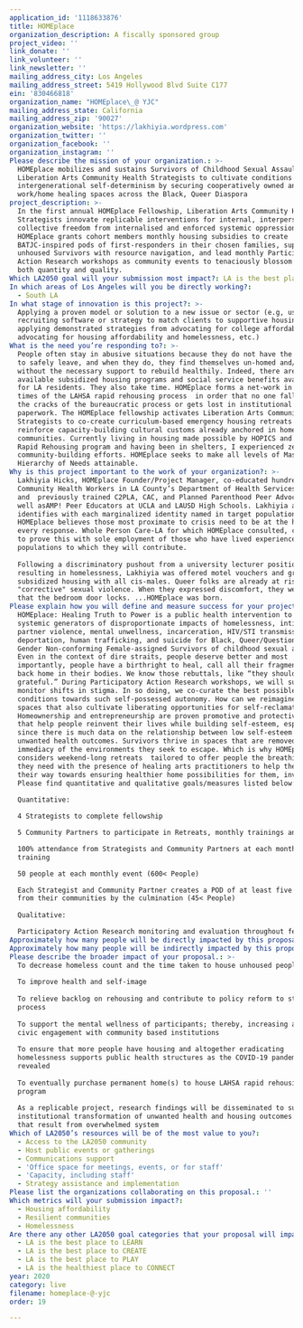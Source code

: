 ```yaml
---
application_id: '1118633876'
title: HOMEplace
organization_description: A fiscally sponsored group
project_video: ''
link_donate: ''
link_volunteer: ''
link_newsletter: ''
mailing_address_city: Los Angeles
mailing_address_street: 5419 Hollywood Blvd Suite C177
ein: '830466818'
organization_name: "HOMEplace\_@ YJC"
mailing_address_state: California
mailing_address_zip: '90027'
organization_website: 'https://lakhiyia.wordpress.com'
organization_twitter: ''
organization_facebook: ''
organization_instagram: ''
Please describe the mission of your organization.: >-
  HOMEplace mobilizes and sustains Survivors of Childhood Sexual Assault as
  Liberation Arts Community Health Strategists to cultivate conditions for
  intergenerational self-determinism by securing cooperatively owned and run
  work/home healing spaces across the Black, Queer Diaspora
project_description: >-
  In the first annual HOMEplace Fellowship, Liberation Arts Community Health
  Strategists innovate replicable interventions for internal, interpersonal, and
  collective freedom from internalised and enforced systemic oppression.
  HOMEplace grants cohort members monthly housing subsidies to create
  BATJC-inspired pods of first-responders in their chosen families, support
  unhoused Survivors with resource navigation, and lead monthly Participatory
  Action Research workshops as community events to tenaciously blossom impact in
  both quantity and quality. 
Which LA2050 goal will your submission most impact?: LA is the best place to LIVE
In which areas of Los Angeles will you be directly working?:
  - South LA
In what stage of innovation is this project?: >-
  Applying a proven model or solution to a new issue or sector (e.g, using a job
  recruiting software or strategy to match clients to supportive housing sites,
  applying demonstrated strategies from advocating for college affordability to
  advocating for housing affordability and homelessness, etc.)
What is the need you’re responding to?: >-
  People often stay in abusive situations because they do not have the resources
  to safely leave, and when they do, they find themselves un-homed and/or
  without the necessary support to rebuild healthily. Indeed, there are
  available subsidized housing programs and social service benefits available
  for LA residents. They also take time. HOMEplace forms a net-work in the gap
  times of the LAHSA rapid rehousing process  in order that no one falls through
  the cracks of the bureaucratic process or gets lost in institutional
  paperwork. The HOMEplace fellowship activates Liberation Arts Community Health
  Strategists to co-create curriculum-based emergency housing retreats that
  reinforce capacity-building cultural customs already anchored in home
  communities. Currently living in housing made possible by HOPICS and LAHSA’s
  Rapid Rehousing program and having been in shelters, I experienced zero
  community-building efforts. HOMEplace seeks to make all levels of Maslow’s
  Hierarchy of Needs attainable. 
Why is this project important to the work of your organization?: >-
  Lakhiyia Hicks, HOMEplace Founder/Project Manager, co-educated hundreds of
  Community Health Workers in LA County’s Department of Health Services 2018-19;
  and  previously trained C2PLA, CAC, and Planned Parenthood Peer Advocates as
  well asAMP! Peer Educators at UCLA and LAUSD High Schools. Lakhiyia also
  identifies with each marginalized identity named in target populations.
  HOMEplace believes those most proximate to crisis need to be at the heart of
  every response. Whole Person Care-LA for which HOMEplace consulted, continues
  to prove this with sole employment of those who have lived experience in the
  populations to which they will contribute.
   
  Following a discriminatory pushout from a university lecturer position
  resulting in homelessness, Lakhiyia was offered motel vouchers and group
  subsidized housing with all cis-males. Queer folks are already at risk for
  "corrective" sexual violence. When they expressed discomfort, they were told
  that the bedroom door locks. ...HOMEplace was born.
Please explain how you will define and measure success for your project.: >-
  HOMEplace: Healing Truth to Power is a public health intervention to uproot
  systemic generators of disproportionate impacts of homelessness, intimate
  partner violence, mental unwellness, incarceration, HIV/STI transmission,
  deportation, human trafficking, and suicide for Black, Queer/Questioning and
  Gender Non-conforming Female-assigned Survivors of childhood sexual assault.
  Even in the context of dire straits, people deserve better and most
  importantly, people have a birthright to heal, call all their fragmented parts
  back home in their bodies. We know those rebuttals, like “they should be
  grateful.” During Participatory Action Research workshops, we will survey and
  monitor shifts in stigma. In so doing, we co-curate the best possible
  conditions towards such self-possessed autonomy. How can we reimagine safe
  spaces that also cultivate liberating opportunities for self-reclamation?
  Homeownership and entrepreneurship are proven promotive and protective factors
  that help people reinvent their lives while building self-esteem, especially
  since there is much data on the relationship between low self-esteem and
  unwanted health outcomes. Survivors thrive in spaces that are removed from the
  immediacy of the environments they seek to escape. Which is why HOMEplace
  considers weekend-long retreats  tailored to offer people the breathing space
  they need with the presence of healing arts practitioners to help them process
  their way towards ensuring healthier home possibilities for them, invaluable.
  Please find quantitative and qualitative goals/measures listed below: 
   
  Quantitative: 

  4 Strategists to complete fellowship 

  5 Community Partners to participate in Retreats, monthly trainings and events 

  100% attendance from Strategists and Community Partners at each monthly
  training 

  50 people at each monthly event (600< People)

  Each Strategist and Community Partner creates a POD of at least five people
  from their communities by the culmination (45< People)
   
  Qualitative: 

  Participatory Action Research monitoring and evaluation throughout fellowship 
Approximately how many people will be directly impacted by this proposal?: '1000'
Approximately how many people will be indirectly impacted by this proposal?: '50000'
Please describe the broader impact of your proposal.: >-
  To decrease homeless count and the time taken to house unhoused people
   
  To improve health and self-image
   
  To relieve backlog on rehousing and contribute to policy reform to streamline
  process
   
  To support the mental wellness of participants; thereby, increasing active
  civic engagement with community based institutions
   
  To ensure that more people have housing and altogether eradicating
  homelessness supports public health structures as the COVID-19 pandemic
  revealed
   
  To eventually purchase permanent home(s) to house LAHSA rapid rehousing
  program
   
  As a replicable project, research findings will be disseminated to support
  institutional transformation of unwanted health and housing outcomes elsewhere
  that result from overwhelmed system
Which of LA2050’s resources will be of the most value to you?:
  - Access to the LA2050 community
  - Host public events or gatherings
  - Communications support
  - 'Office space for meetings, events, or for staff'
  - 'Capacity, including staff'
  - Strategy assistance and implementation
Please list the organizations collaborating on this proposal.: ''
Which metrics will your submission impact?:
  - Housing affordability
  - Resilient communities
  - Homelessness
Are there any other LA2050 goal categories that your proposal will impact?:
  - LA is the best place to LEARN
  - LA is the best place to CREATE
  - LA is the best place to PLAY
  - LA is the healthiest place to CONNECT
year: 2020
category: live
filename: homeplace-@-yjc
order: 19

---
```

